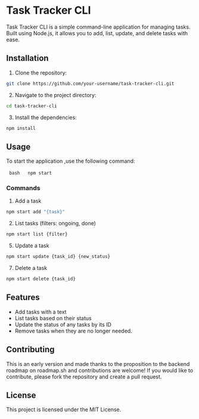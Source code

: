 # Task Tracker CLI

Task Tracker CLI is a simple command-line application for managing tasks. Built using Node.js, it allows you to add, list, update, and delete tasks with ease.
## Installation

  
1. Clone the repository:

```bash
git clone https://github.com/your-username/task-tracker-cli.git
```

2. Navigate to the project directory:

```bash
cd task-tracker-cli
```


3. Install the dependencies:

```bash
npm install
```
## Usage

To start the application ,use the following command:

  ```bash
  npm start
  ```
### Commands

1. Add a task
```bash
npm start add "{task}"
```

2. List tasks (filters: ongoing, done)
```bash
npm start list {filter}
```

5. Update a task
```bash
npm start update {task_id} {new_status}
```

7. Delete a task
```bash
npm start delete {task_id}
```

## Features

- Add tasks with a text
- List tasks based on their status
- Update the status of any tasks by its ID
- Remove tasks when they are no longer needed.

## Contributing

This is an early version and made thanks to the proposition to the backend roadmap on roadmap.sh and contributions are welcome! If you would like to contribute, please fork the repository and create a pull request.

## License

This project is licensed under the MIT License.

